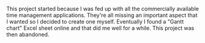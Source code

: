 This project started because I was fed up with all the commercially available time management applications. They're all missing an important aspect that I wanted so I decided to create one myself. Eventually I found a "Gantt chart" Excel sheet online and that did me well for a while. This project was then abandoned.
